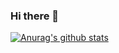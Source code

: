 ### Hi there 👋


[![Anurag's github stats](https://github-readme-stats.vercel.app/api?username=Anuragcool)](https://github.com/anuraghazra/github-readme-stats)

<!--
**AnuragCool/Anuragcool** is a ✨ _special_ ✨ repository because its `README.md` (this file) appears on your GitHub profile.

Here are some ideas to get you started:

- 🔭 I’m currently working on ...
- 🌱 I’m currently learning ...
- 👯 I’m looking to collaborate on ...
- 🤔 I’m looking for help with ...
- 💬 Ask me about ...
- 📫 How to reach me: ...
- 😄 Pronouns: ...
- ⚡ Fun fact: ...
-->
